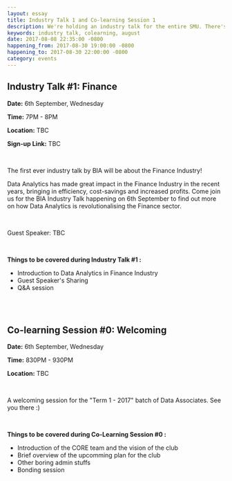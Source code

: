 ```yaml
---
layout: essay
title: Industry Talk 1 and Co-learning Session 1
description: We're holding an industry talk for the entire SMU. There's also a co-learning session after the industry talk.
keywords: industry talk, colearning, august
date: 2017-08-08 22:35:00 -0800
happening_from: 2017-08-30 19:00:00 -0800
happening_to: 2017-08-30 22:00:00 -0800
category: events
---
```


## Industry Talk #1: Finance

**Date:** 6th September, Wednesday

**Time:** 7PM - 8PM

**Location:** TBC

**Sign-up Link:** TBC

<br/>

The first ever industry talk by BIA will be about the Finance Industry!

Data Analytics has made great impact in the Finance Industry in the recent years, bringing in efficiency, cost-savings and increased profits. Come join us for the BIA Industry Talk happening on 6th September to find out more on how Data Analytics is revolutionalising the Finance sector.

<br/>

Guest Speaker: TBC

<br/>

**Things to be covered during Industry Talk #1 :**
- Introduction to Data Analytics in Finance Industry
- Guest Speaker's Sharing 
- Q&A session

<br/>
<br/>

## Co-learning Session #0: Welcoming

**Date:** 6th September, Wednesday

**Time:** 830PM - 930PM

**Location:** TBC

<br/>

A welcoming session for the "Term 1 - 2017" batch of Data Associates. See you there :)

<br/>

**Things to be covered during Co-Learning Session #0 :**
- Introduction of the CORE team and the vision of the club
- Brief overview of the upcomming plan for the club
- Other boring admin stuffs
- Bonding session
